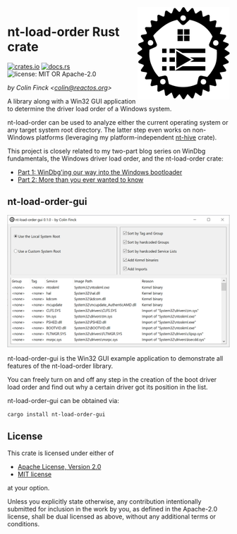 <img align="right" src="img/nt-load-order.svg">

# nt-load-order Rust crate

[![crates.io](https://img.shields.io/crates/v/nt-load-order)](https://crates.io/crates/nt-load-order)
[![docs.rs](https://img.shields.io/docsrs/nt-load-order)](https://docs.rs/nt-load-order)
![license: MIT OR Apache-2.0](https://img.shields.io/crates/l/nt-load-order)

*by Colin Finck <<colin@reactos.org>>*

A library along with a Win32 GUI application to determine the driver load order of a Windows system.

nt-load-order can be used to analyze either the current operating system or any target system root directory.
The latter step even works on non-Windows platforms (leveraging my platform-independent [nt-hive](https://crates.io/crates/nt-hive) crate).

This project is closely related to my two-part blog series on WinDbg fundamentals, the Windows driver load order, and the nt-load-order crate:

* [Part 1: WinDbg'ing our way into the Windows bootloader](https://colinfinck.de/posts/nt-load-order-part-1/)
* [Part 2: More than you ever wanted to know](https://colinfinck.de/posts/nt-load-order-part-2/)

## nt-load-order-gui
![nt-load-order-gui screenshot](img/nt-load-order-gui.png)

nt-load-order-gui is the Win32 GUI example application to demonstrate all features of the nt-load-order library.

You can freely turn on and off any step in the creation of the boot driver load order and find out why a certain driver got its position in the list.

nt-load-order-gui can be obtained via:

```
cargo install nt-load-order-gui
```

## License
This crate is licensed under either of

 * [Apache License, Version 2.0](http://www.apache.org/licenses/LICENSE-2.0)
 * [MIT license](http://opensource.org/licenses/MIT)

at your option.

Unless you explicitly state otherwise, any contribution intentionally submitted for inclusion in the work by you, as defined in the Apache-2.0 license, shall be dual licensed as above, without any additional terms or conditions.
